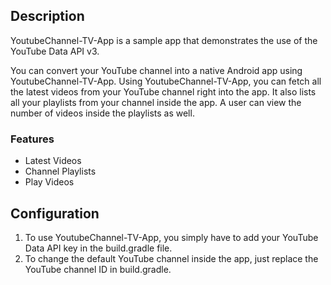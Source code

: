 ## Description

YoutubeChannel-TV-App is a sample app that demonstrates the use of the YouTube Data API v3.

You can convert your YouTube channel into a native Android app using YoutubeChannel-TV-App. Using YoutubeChannel-TV-App, you can fetch all the latest videos from your YouTube channel right into the app. It also lists all your playlists from your channel inside the app. A user can view the number of videos inside the playlists as well.

### Features

* Latest Videos
* Channel Playlists
* Play Videos

## Configuration

1. To use YoutubeChannel-TV-App, you simply have to add your YouTube Data API key in the build.gradle file.
2. To change the default YouTube channel inside the app, just replace the YouTube channel ID in build.gradle.